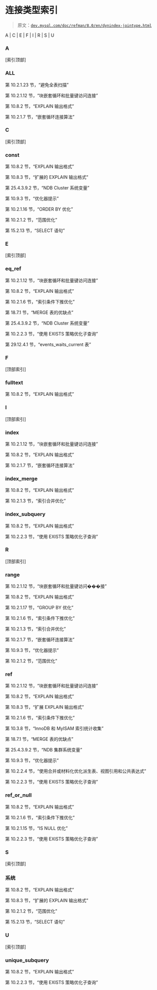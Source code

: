# 连接类型索引

> 原文：[`dev.mysql.com/doc/refman/8.0/en/dynindex-jointype.html`](https://dev.mysql.com/doc/refman/8.0/en/dynindex-jointype.html)

A | C | E | F | I | R | S | U

### A

[索引顶部]

### ALL

第 10.2.1.23 节，“避免全表扫描”

第 10.2.1.12 节，“块嵌套循环和批量键访问连接”

第 10.8.2 节，“EXPLAIN 输出格式”

第 10.2.1.7 节，“嵌套循环连接算法”

### C

[索引顶部]

### const

第 10.8.2 节，“EXPLAIN 输出格式”

第 10.8.3 节，“扩展的 EXPLAIN 输出格式”

第 25.4.3.9.2 节，“NDB Cluster 系统变量”

第 10.9.3 节，“优化器提示”

第 10.2.1.16 节，“ORDER BY 优化”

第 10.2.1.2 节，“范围优化”

第 15.2.13 节，“SELECT 语句”

### E

[索引顶部]

### eq_ref

第 10.2.1.12 节，“块嵌套循环和批量键访问连接”

第 10.8.2 节，“EXPLAIN 输出格式”

第 10.2.1.6 节，“索引条件下推优化”

第 18.7.1 节，“MERGE 表的优缺点”

第 25.4.3.9.2 节，“NDB Cluster 系统变量”

第 10.2.2.3 节，“使用 EXISTS 策略优化子查询”

第 29.12.4.1 节，“events_waits_current 表”

### F

[顶部索引]

### fulltext

第 10.8.2 节，“EXPLAIN 输出格式”

### I

[顶部索引]

### index

第 10.2.1.12 节，“块嵌套循环和批量键访问连接”

第 10.8.2 节，“EXPLAIN 输出格式”

第 10.2.1.7 节，“嵌套循环连接算法”

### index_merge

第 10.8.2 节，“EXPLAIN 输出格式”

第 10.2.1.3 节，“索引合并优化”

### index_subquery

第 10.8.2 节，“EXPLAIN 输出格式”

第 10.2.2.3 节，“使用 EXISTS 策略优化子查询”

### R

[顶部索引]

### range

第 10.2.1.12 节，“块嵌套循环和批量键访问���接”

第 10.8.2 节，“EXPLAIN 输出格式”

第 10.2.1.17 节，“GROUP BY 优化”

第 10.2.1.6 节，“索引条件下推优化”

第 10.2.1.3 节，“索引合并优化”

第 10.2.1.7 节，“嵌套循环连接算法”

第 10.9.3 节，“优化器提示”

第 10.2.1.2 节，“范围优化”

### ref

第 10.2.1.12 节，“块嵌套循环和批量键访问连接”

第 10.8.2 节，“EXPLAIN 输出格式”

第 10.8.3 节，“扩展 EXPLAIN 输出格式”

第 10.2.1.6 节，“索引条件下推优化”

第 10.3.8 节，“InnoDB 和 MyISAM 索引统计收集”

第 18.7.1 节，“MERGE 表的优缺点”

第 25.4.3.9.2 节，“NDB 集群系统变量”

第 10.9.3 节，“优化器提示”

第 10.2.2.4 节，“使用合并或材料化优化派生表、视图引用和公共表达式”

第 10.2.2.3 节，“使用 EXISTS 策略优化子查询”

### ref_or_null

第 10.8.2 节，“EXPLAIN 输出格式”

第 10.2.1.6 节，“索引条件下推优化”

第 10.2.1.15 节，“IS NULL 优化”

第 10.2.2.3 节，“使用 EXISTS 策略优化子查询”

### S

[索引顶部]

### 系统

第 10.8.2 节，“EXPLAIN 输出格式”

第 10.8.3 节，“扩展的 EXPLAIN 输出格式”

第 10.2.1.2 节，“范围优化”

第 15.2.13 节，“SELECT 语句”

### U

[索引顶部]

### unique_subquery

第 10.8.2 节，“EXPLAIN 输出格式”

第 10.2.2.3 节，“使用 EXISTS 策略优化子查询”
